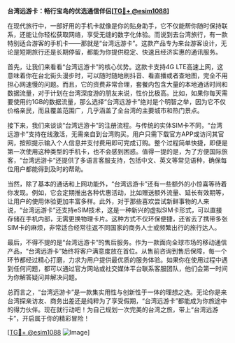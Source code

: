 **台湾远游卡：畅行宝岛的优选通信伴侣[[TG💪+ @esim1088](https://t.me/s/esim1088)]**

在现代旅行中，一部好用的手机卡就像是你的贴身助手，它不仅能帮你随时保持联系，还能让你轻松获取网络，享受无缝的数字化体验。而说到去台湾旅行，有一款特别适合游客的手机卡——那就是“台湾远游卡”。这款产品专为来台游客设计，无论是短期旅行还是长期停留，都能为你提供稳定、快速且经济实惠的通讯服务。

首先，让我们来看看“台湾远游卡”的核心优势。这款卡支持4G LTE高速上网，这意味着你在台北街头漫步时，可以随时随地刷抖音、看直播或者查地图，完全不用担心网速慢的问题。而且，它的资费非常合理，套餐内包含大量的本地通话时间和数据流量，对于计划在台湾深度游的朋友来说，性价比极高。比如，如果你每天需要使用约1GB的数据流量，那么选择“台湾远游卡”绝对是个明智之举，因为它不仅价格亲民，而且覆盖范围广，几乎涵盖了全台湾的主要城市和热门景点。

接下来，我们来谈谈“台湾远游卡”的注册流程。与传统的实体SIM卡不同，“台湾远游卡”支持在线激活，无需亲自到台湾购买。用户只需下载官方APP或访问其官网，按照提示输入个人信息并支付费用即可完成订购。整个过程简单快捷，即便是第一次使用这种类型的手机卡，也不会感到困惑。值得一提的是，为了方便国际旅客，“台湾远游卡”还提供了多语言客服支持，包括中文、英文等常见语种，确保每位用户都能得到及时的帮助。

当然，除了基本的通话和上网功能外，“台湾远游卡”还有一些额外的小惊喜等待着你发现。例如，它会定期推出各种优惠活动，比如赠送额外流量、延长有效期等，让用户的使用体验更加丰富多样。此外，对于那些喜欢尝试新鲜事物的人来说，“台湾远游卡”还支持eSIM技术，这是一种新兴的虚拟SIM卡形式，可以直接存储在手机内部，无需更换物理卡片。这种方式不仅环保便捷，还省去了携带多张SIM卡的麻烦，非常适合经常往返不同国家的商务人士或频繁出行的旅行达人。

最后，不得不提的是“台湾远游卡”的售后服务。作为一款面向全球市场的移动通信产品，“台湾远游卡”始终将客户满意度放在首位。从售前咨询到售后保障，每一个环节都经过精心打磨，力求为用户提供最优质的服务体验。如果你在使用过程中遇到任何问题，都可以通过官方网站或社交媒体平台联系客服团队，他们会第一时间为你解答疑问并解决问题。

总而言之，“台湾远游卡”是一款集实用性与创新性于一体的理想之选。无论你是来台湾探亲访友、商务出差还是纯粹为了享受假期，“台湾远游卡”都能成为你旅途中的得力伙伴。现在就行动吧！为自己规划一次完美的台湾之旅，带上“台湾远游卡”，开启属于你的精彩冒险！

[[TG💪+ @esim1088](https://t.me/s/esim1088) ![Image](https://i.postimg.cc/4NQfJmqS/Snipaste-2025-05-13-00-14-12.png)]